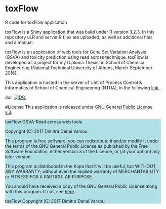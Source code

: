 # toxFlow
R code for toxFlow application

toxFlow is a Shiny application that was build under R version 3.2.3. In this repository ui.R and server.R files are uploaded, as well as additional files and a manual.

toxFlow is an application of web tools for Gene Set Variation Analysis (GSVA) and toxicity prediction using read across technique. toxFlow is developed as a project for my Diploma Thesis, in School of Chemical Engineering (National Technical University of Athens, March-September 2016).

This application is hosted in the server of Unit of Process Control & Informatics of School of Chemical Engineering (NTUA), in the following <a href="http://147.102.86.129:3838/"> link </a>. 

doi: <a href="https://zenodo.org/badge/latestdoi/68043137"> <img src="https://zenodo.org/badge/68043137.svg" alt="DOI"></a>

#License
This application is released under <a href="https://www.gnu.org/licenses/gpl.html"> GNU General Public License v.3</a>. 

<html>
<div class="boxed", style="background-color:powderblue">
  toxFlow GSVA-Read across web tools

Copyright (C) 2017  Dimitra Danai Varsou

This program is free software: you can redistribute it and/or modify
it under the terms of the GNU General Public License as published by
the Free Software Foundation, either version 3 of the License, or
(at your option) any later version.

This program is distributed in the hope that it will be useful,
but WITHOUT ANY WARRANTY; without even the implied warranty of
MERCHANTABILITY or FITNESS FOR A PARTICULAR PURPOSE.

You should have received a copy of the GNU General Public License
along with this program.  If not, see <a href="http://www.gnu.org/licenses/"> here</a>.

toxFlow  Copyright (C) 2017  Dimitra Danai Varsou

</div> 
</html>
